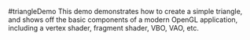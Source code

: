 #triangleDemo
This demo demonstrates how to create a simple triangle, and shows off the basic components of a modern OpenGL application, including a vertex shader, fragment shader, VBO, VAO, etc.
